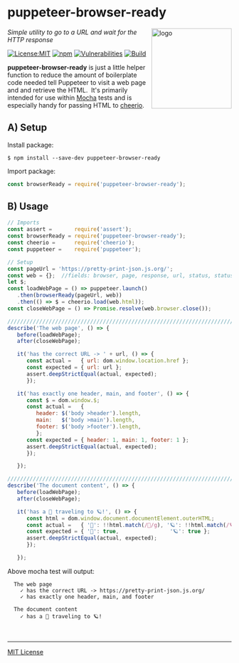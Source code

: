 # puppeteer-browser-ready
<img src=https://centerkey.com/graphics/center-key-logo.svg align=right width=180 alt=logo>

_Simple utility to go to a URL and wait for the HTTP response_

[![License:MIT](https://img.shields.io/badge/License-MIT-blue.svg)](https://github.com/center-key/puppeteer-browser-ready/blob/master/LICENSE.txt)
[![npm](https://img.shields.io/npm/v/puppeteer-browser-ready.svg)](https://www.npmjs.com/package/puppeteer-browser-ready)
[![Vulnerabilities](https://snyk.io/test/github/center-key/puppeteer-browser-ready/badge.svg)](https://snyk.io/test/github/center-key/puppeteer-browser-ready)
[![Build](https://travis-ci.org/center-key/puppeteer-browser-ready.svg)](https://travis-ci.org/center-key/puppeteer-browser-ready)

**puppeteer-browser-ready** is just a little helper function to reduce the amount of boilerplate
code needed tell Puppeteer to visit a web page and and retrieve the HTML.&nbsp;
It's primarily intended for use within [Mocha](https://mochajs.org) tests and is especially handy
for passing HTML to [cheerio](https://cheerio.js.org).

## A) Setup
Install package:
```shell
$ npm install --save-dev puppeteer-browser-ready
```
Import package:
```javascript
const browserReady = require('puppeteer-browser-ready');
```

## B) Usage
```javascript
// Imports
const assert =       require('assert');
const browserReady = require('puppeteer-browser-ready');
const cheerio =      require('cheerio');
const puppeteer =    require('puppeteer');

// Setup
const pageUrl = 'https://pretty-print-json.js.org/';
const web = {};  //fields: browser, page, response, url, status, statusText, html
let $;
const loadWebPage = () => puppeteer.launch()
   .then(browserReady(pageUrl, web))
   .then(() => $ = cheerio.load(web.html));
const closeWebPage = () => Promise.resolve(web.browser.close());

/////////////////////////////////////////////////////////////////////////////////////
describe('The web page', () => {
   before(loadWebPage);
   after(closeWebPage);

   it('has the correct URL -> ' + url, () => {
      const actual =   { url: dom.window.location.href };
      const expected = { url: url };
      assert.deepStrictEqual(actual, expected);
      });

   it('has exactly one header, main, and footer', () => {
      const $ = dom.window.$;
      const actual =   {
         header: $('body >header').length,
         main:   $('body >main').length,
         footer: $('body >footer').length,
         };
      const expected = { header: 1, main: 1, footer: 1 };
      assert.deepStrictEqual(actual, expected);
      });

   });

/////////////////////////////////////////////////////////////////////////////////////
describe('The document content', () => {
   before(loadWebPage);
   after(closeWebPage);

   it('has a 🚀 traveling to 🪐!', () => {
      const html = dom.window.document.documentElement.outerHTML;
      const actual =   { '🚀': !!html.match(/🚀/g), '🪐': !!html.match(/🪐/g) };
      const expected = { '🚀': true,                '🪐': true };
      assert.deepStrictEqual(actual, expected);
      });

   });
```
Above mocha test will output:
```
  The web page
    ✓ has the correct URL -> https://pretty-print-json.js.org/
    ✓ has exactly one header, main, and footer

  The document content
    ✓ has a 🚀 traveling to 🪐!
```

<br>

---
[MIT License](LICENSE.txt)
